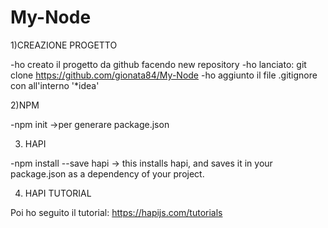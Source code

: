 # My-Node

1)CREAZIONE PROGETTO

-ho creato il progetto da github facendo new repository
-ho lanciato: git clone https://github.com/gionata84/My-Node
-ho aggiunto il file .gitignore con all'interno '*idea'


2)NPM

-npm init ->per generare package.json

3) HAPI

-npm install --save hapi -> this installs hapi, and saves it in your package.json as a dependency of your project.

4) HAPI TUTORIAL

Poi ho seguito il tutorial: https://hapijs.com/tutorials


